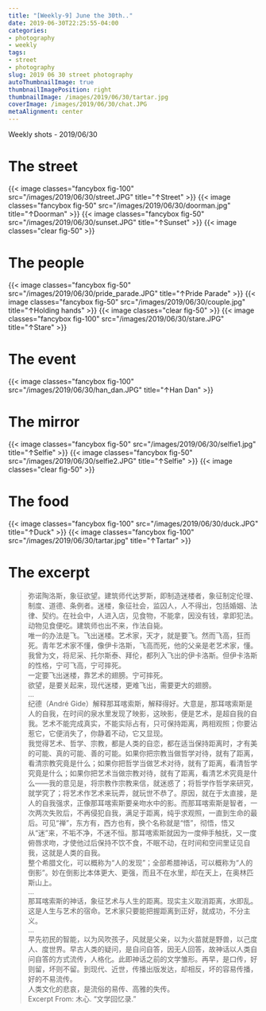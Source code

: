 ```yaml
---
title: "[Weekly-9] June the 30th.."
date: 2019-06-30T22:25:55-04:00
categories:
- photography
- weekly
tags:
- street
- photography
slug: 2019 06 30 street photography
autoThumbnailImage: true
thumbnailImagePosition: right
thumbnailImage: /images/2019/06/30/tartar.jpg
coverImage: /images/2019/06/30/chat.JPG
metaAlignment: center
---
```


Weekly shots - 2019/06/30
<!--more-->
<!-- toc -->

# The street
{{< image classes="fancybox fig-100" src="/images/2019/06/30/street.JPG"  title="↑Street" >}}
{{< image classes="fancybox fig-50" src="/images/2019/06/30/doorman.jpg"  title="↑Doorman" >}}
{{< image classes="fancybox fig-50" src="/images/2019/06/30/sunset.JPG"  title="↑Sunset" >}}
{{< image classes="clear fig-50" >}}

# The people
{{< image classes="fancybox fig-50" src="/images/2019/06/30/pride_parade.JPG"  title="↑Pride Parade" >}}
{{< image classes="fancybox fig-50" src="/images/2019/06/30/couple.jpg"  title="↑Holding hands" >}}
{{< image classes="clear fig-50" >}}
{{< image classes="fancybox fig-100" src="/images/2019/06/30/stare.JPG"  title="↑Stare" >}}

# The event
{{< image classes="fancybox fig-100" src="/images/2019/06/30/han_dan.JPG"  title="↑Han Dan" >}}

# The mirror
{{< image classes="fancybox fig-50" src="/images/2019/06/30/selfie1.jpg"  title="↑Selfie" >}}
{{< image classes="fancybox fig-50" src="/images/2019/06/30/selfie2.JPG"  title="↑Selfie" >}}
{{< image classes="clear fig-50" >}}

# The food
{{< image classes="fancybox fig-100" src="/images/2019/06/30/duck.JPG"  title="↑Duck" >}}
{{< image classes="fancybox fig-100" src="/images/2019/06/30/tartar.jpg"  title="↑Tartar" >}}

# The excerpt

>弥诺陶洛斯，象征欲望。建筑师代达罗斯，即制造迷楼者，象征制定伦理、制度、道德、条例者。迷楼，象征社会，监囚人，人不得出，包括婚姻、法律、契约。在社会中，人进入店，见食物，不能拿，因没有钱，拿即犯法。动物见食便吃。建筑师也出不来，作法自毙。  
唯一的办法是飞。飞出迷楼。艺术家，天才，就是要飞。然而飞高，狂而死。青年艺术家不懂，像伊卡洛斯，飞高而死，他的父亲是老艺术家，懂。  
我曾为文，将尼采、托尔斯泰、拜伦，都列入飞出的伊卡洛斯。但伊卡洛斯的性格，宁可飞高，宁可摔死。  
一定要飞出迷楼，靠艺术的翅膀。宁可摔死。  
欲望，是要关起来，现代迷楼，更难飞出，需要更大的翅膀。  
...  
纪德（André Gide）解释那耳喀索斯，解释得好。大意是，那耳喀索斯是人的自我，在时间的泉水里发现了映影，这映影，便是艺术，是超自我的自我。艺术不能完成真实，不能实际占有，只可保持距离，两相观照；你要沾惹它，它便消失了，你静着不动，它又显现。  
我觉得艺术、哲学、宗教，都是人类的自恋，都在适当保持距离时，才有美的可能、真的可能、善的可能。如果你把宗教当做哲学对待，就有了距离，看清宗教究竟是什么；如果你把哲学当做艺术对待，就有了距离，看清哲学究竟是什么；如果你把艺术当做宗教对待，就有了距离，看清艺术究竟是什么——我的意见是，将宗教作宗教来信，就迷惑了；将哲学作哲学来研究，就学究了；将艺术作艺术来玩弄，就玩世不恭了。原因，就在于太直接，是人的自我强求，正像那耳喀索斯要亲吻水中的影。而那耳喀索斯是智者，一次两次失败后，不再侵犯自我，满足于距离，纯乎求观照，一直到生命的最后。可见“禅”，东方有，西方也有，换个名称就是“悟”，彻悟，悟又从“迷”来，不垢不净，不迷不恒。那耳喀索斯就因为一度伸手触抚，又一度俯唇求吻，才使他过后保持不饮不食，不眠不动，在时间和空间里证见自我，这就是人类的自我。  
整个希腊文化，可以概称为“人的发现”；全部希腊神话，可以概称为“人的倒影”。妙在倒影比本体更大、更强，而且不在水里，却在天上，在奥林匹斯山上。  
...  
那耳喀索斯的神话，象征艺术与人生的距离。现实主义取消距离，水即乱。这是人生与艺术的宿命。艺术家只要能把握距离到正好，就成功，不分主义。  
...  
早先初民的智能，以为风吹孩子，风就是父亲，以为火苗就是野兽，以己度人、度世界。早古人类的疑问，是自问自答，因无人回答，故神话以人类自问自答的方式流传，人格化。此即神话之前的文学雏形。再早，是口传，好则留，坏则不留。到现代、近世，传播出版发达，却相反，坏的容易传播，好的不易流传。  
人类文化的悲哀，是流俗的易传、高雅的失传。  
Excerpt From: 木心. “文学回忆录.”  